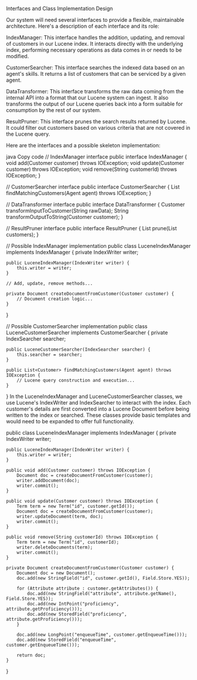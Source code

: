 Interfaces and Class Implementation Design

Our system will need several interfaces to provide a flexible, maintainable architecture. Here's a description of each interface and its role:

IndexManager: This interface handles the addition, updating, and removal of customers in our Lucene index. It interacts directly with the underlying index, performing necessary operations as data comes in or needs to be modified.

CustomerSearcher: This interface searches the indexed data based on an agent's skills. It returns a list of customers that can be serviced by a given agent.

DataTransformer: This interface transforms the raw data coming from the internal API into a format that our Lucene system can ingest. It also transforms the output of our Lucene queries back into a form suitable for consumption by the rest of our system.

ResultPruner: This interface prunes the search results returned by Lucene. It could filter out customers based on various criteria that are not covered in the Lucene query.

Here are the interfaces and a possible skeleton implementation:

java
Copy code
// IndexManager interface
public interface IndexManager {
    void add(Customer customer) throws IOException;
    void update(Customer customer) throws IOException;
    void remove(String customerId) throws IOException;
}

// CustomerSearcher interface
public interface CustomerSearcher {
    List<Customer> findMatchingCustomers(Agent agent) throws IOException;
}

// DataTransformer interface
public interface DataTransformer {
    Customer transformInputToCustomer(String rawData);
    String transformOutputToString(Customer customer);
}

// ResultPruner interface
public interface ResultPruner {
    List<Customer> prune(List<Customer> customers);
}

// Possible IndexManager implementation
public class LuceneIndexManager implements IndexManager {
    private IndexWriter writer;

    public LuceneIndexManager(IndexWriter writer) {
        this.writer = writer;
    }

    // Add, update, remove methods...

    private Document createDocumentFromCustomer(Customer customer) {
        // Document creation logic...
    }
}

// Possible CustomerSearcher implementation
public class LuceneCustomerSearcher implements CustomerSearcher {
    private IndexSearcher searcher;

    public LuceneCustomerSearcher(IndexSearcher searcher) {
        this.searcher = searcher;
    }

    public List<Customer> findMatchingCustomers(Agent agent) throws IOException {
        // Lucene query construction and execution...
    }
}
In the LuceneIndexManager and LuceneCustomerSearcher classes, we use Lucene's IndexWriter and IndexSearcher to interact with the index. Each customer's details are first converted into a Lucene Document before being written to the index or searched. These classes provide basic templates and would need to be expanded to offer full functionality.



public class LuceneIndexManager implements IndexManager {
    private IndexWriter writer;

    public LuceneIndexManager(IndexWriter writer) {
        this.writer = writer;
    }

    public void add(Customer customer) throws IOException {
        Document doc = createDocumentFromCustomer(customer);
        writer.addDocument(doc);
        writer.commit();
    }

    public void update(Customer customer) throws IOException {
        Term term = new Term("id", customer.getId());
        Document doc = createDocumentFromCustomer(customer);
        writer.updateDocument(term, doc);
        writer.commit();
    }

    public void remove(String customerId) throws IOException {
        Term term = new Term("id", customerId);
        writer.deleteDocuments(term);
        writer.commit();
    }

    private Document createDocumentFromCustomer(Customer customer) {
        Document doc = new Document();
        doc.add(new StringField("id", customer.getId(), Field.Store.YES));

        for (Attribute attribute : customer.getAttributes()) {
            doc.add(new StringField("attribute", attribute.getName(), Field.Store.YES));
            doc.add(new IntPoint("proficiency", attribute.getProficiency()));
            doc.add(new StoredField("proficiency", attribute.getProficiency()));
        }

        doc.add(new LongPoint("enqueueTime", customer.getEnqueueTime()));
        doc.add(new StoredField("enqueueTime", customer.getEnqueueTime()));

        return doc;
    }
}

